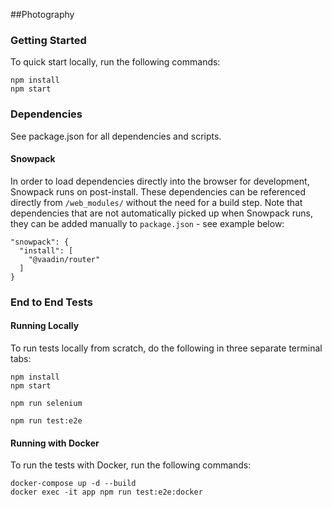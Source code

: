 ##Photography

### Getting Started

To quick start locally, run the following commands:

```
npm install
npm start
```

### Dependencies

See package.json for all dependencies and scripts.

#### Snowpack

In order to load dependencies directly into the browser for development, Snowpack runs on post-install. These dependencies can be referenced directly from `/web_modules/` without the need for a build step. Note that dependencies that are not automatically picked up when Snowpack runs, they can be added manually to `package.json` - see example below:

```
"snowpack": {
  "install": [
    "@vaadin/router"
  ]
}
```

### End to End Tests

#### Running Locally

To run tests locally from scratch, do the following in three separate terminal tabs:

```
npm install
npm start
```

```
npm run selenium
```

```
npm run test:e2e
```

#### Running with Docker

To run the tests with Docker, run the following commands:

```
docker-compose up -d --build
docker exec -it app npm run test:e2e:docker
```
